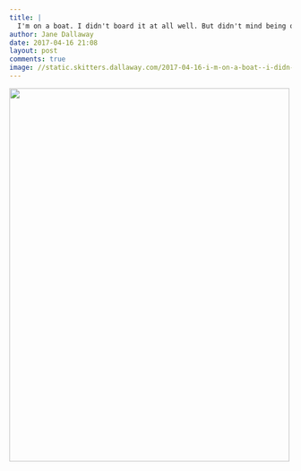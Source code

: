 ```yaml
---
title: |
  I'm on a boat. I didn't board it at all well. But didn't mind being on it
author: Jane Dallaway
date: 2017-04-16 21:08
layout: post
comments: true
image: //static.skitters.dallaway.com/2017-04-16-i-m-on-a-boat--i-didn-t-board-it-at-all-well--but-didn-t-mind-being-on-it-thumb-IMG_3744.JPG
---
```


<div>
        <a href="//static.skitters.dallaway.com/2017-04-16-i-m-on-a-boat--i-didn-t-board-it-at-all-well--but-didn-t-mind-being-on-it-fullsize-IMG_3744.JPG">
          <img src="//static.skitters.dallaway.com/2017-04-16-i-m-on-a-boat--i-didn-t-board-it-at-all-well--but-didn-t-mind-being-on-it-thumb-IMG_3744.JPG" width="500" height="667"/>
        </a>
      </div>


  
      
